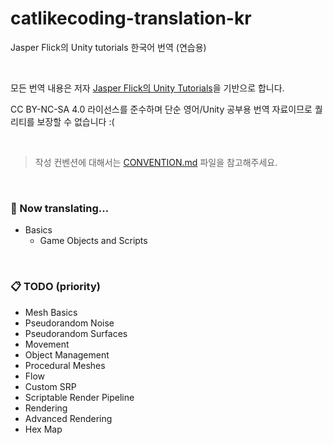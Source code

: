 # catlikecoding-translation-kr
Jasper Flick의 Unity tutorials 한국어 번역 (연습용)

<br>

모든 번역 내용은 저자 [Jasper Flick의 Unity Tutorials](https://catlikecoding.com/unity/tutorials/)을 기반으로 합니다. 

CC BY-NC-SA 4.0 라이선스를 준수하며 단순 영어/Unity 공부용 번역 자료이므로 퀄리티를 보장할 수 없습니다 :(

<br>

> 작성 컨벤션에 대해서는 [CONVENTION.md]() 파일을 참고해주세요.

<br>

### 💬 Now translating...

- Basics
  - Game Objects and Scripts

<br>

### 📋 TODO (priority)

- Mesh Basics
- Pseudorandom Noise
- Pseudorandom Surfaces
- Movement
- Object Management
- Procedural Meshes
- Flow
- Custom SRP
- Scriptable Render Pipeline
- Rendering
- Advanced Rendering
- Hex Map
